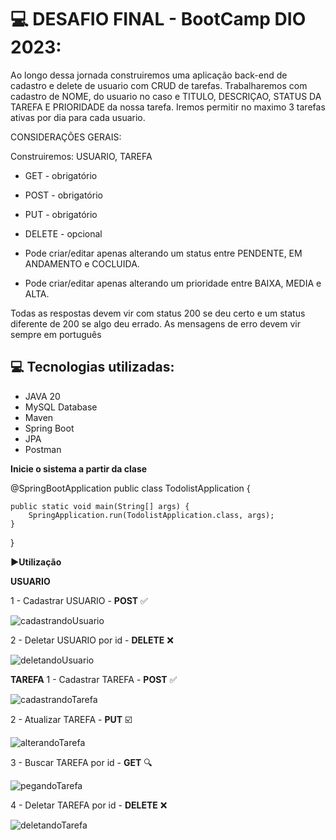 # 💻 DESAFIO FINAL - BootCamp DIO 2023:

Ao longo dessa jornada construiremos uma aplicação back-end de cadastro e delete de usuario com CRUD de tarefas. 
Trabalharemos com cadastro de NOME, do usuario no caso e TITULO, DESCRIÇAO, STATUS DA TAREFA E PRIORIDADE da nossa tarefa.
Iremos permitir no maximo 3 tarefas ativas por dia para cada usuario.

CONSIDERAÇÕES GERAIS:

Construiremos: USUARIO, TAREFA

- GET - obrigatório

- POST - obrigatório

- PUT - obrigatório

- DELETE - opcional

- Pode criar/editar apenas alterando um status entre PENDENTE, EM ANDAMENTO e COCLUIDA.
- Pode criar/editar apenas alterando um prioridade entre BAIXA, MEDIA e ALTA.

Todas as respostas devem vir com status 200 se deu certo e um status diferente de 200 se algo deu errado.
As mensagens de erro devem vir sempre em português

## 💻 Tecnologias utilizadas:

- JAVA 20
- MySQL Database
- Maven
- Spring Boot
- JPA
- Postman

**Inicie o sistema a partir da clase** 

   @SpringBootApplication
public class TodolistApplication {

	public static void main(String[] args) {
		SpringApplication.run(TodolistApplication.class, args);
	}

}
   

**▶️Utilização**

**USUARIO**

1 - Cadastrar USUARIO - **POST** ✅️

![cadastrandoUsuario](https://github.com/wilton007/api-desafio-boot-camp-dio-final/assets/95870794/402159d5-939b-4c89-af99-357be4dc790e)

2 - Deletar USUARIO por id - **DELETE** ❌

![deletandoUsuario](https://github.com/wilton007/api-desafio-boot-camp-dio-final/assets/95870794/b773b406-2622-4788-85db-c5c9ca8d7f9e)

**TAREFA**
1 - Cadastrar TAREFA - **POST** ✅️

![cadastrandoTarefa](https://github.com/wilton007/api-desafio-boot-camp-dio-final/assets/95870794/7100543a-558d-4bc0-a769-9c77d118540e)

2 - Atualizar TAREFA - **PUT** ☑️

![alterandoTarefa](https://github.com/wilton007/api-desafio-boot-camp-dio-final/assets/95870794/3b968621-88cc-4530-91f9-e6ff1af7217a)

3 - Buscar TAREFA por id - **GET** 🔍

![pegandoTarefa](https://github.com/wilton007/api-desafio-boot-camp-dio-final/assets/95870794/e3a173d2-b666-4eb6-b7da-e8384af8957f)

4 - Deletar TAREFA por id - **DELETE** ❌

![deletandoTarefa](https://github.com/wilton007/api-desafio-boot-camp-dio-final/assets/95870794/433c536a-d3f5-43e2-9c1d-98cec5636646)

